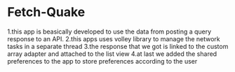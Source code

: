 # Fetch-Quake
1.this app is beasically developed to use the data from posting a query response to an API.
2.this apps uses volley library to manage the network tasks in a separate thread
3.the response that we got is linked to the custom array adapter and attached to the list view
4.at last we added the shared preferences to the app to store preferences according to the user
